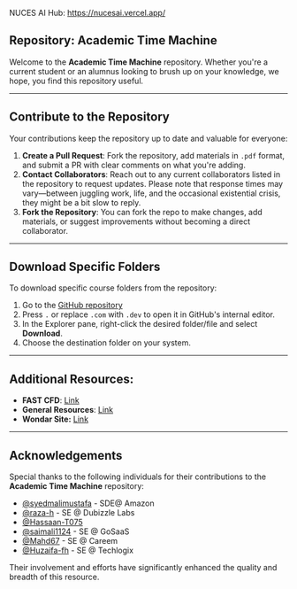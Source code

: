 NUCES AI Hub: https://nucesai.vercel.app/

## Repository: Academic Time Machine

Welcome to the **Academic Time Machine** repository. Whether you're a current student or an alumnus looking to brush up on your knowledge, we hope, you find this repository useful.

---

## Contribute to the Repository

Your contributions keep the repository up to date and valuable for everyone:

1. **Create a Pull Request**: Fork the repository, add materials in `.pdf` format, and submit a PR with clear comments on what you're adding.
2. **Contact Collaborators**: Reach out to any current collaborators listed in the repository to request updates. Please note that response times may vary—between juggling work, life, and the occasional existential crisis, they might be a bit slow to reply.
3. **Fork the Repository**: You can fork the repo to make changes, add materials, or suggest improvements without becoming a direct collaborator.

---

## Download Specific Folders

To download specific course folders from the repository:

1. Go to the [GitHub repository](https://github.com/saleha-muzammil/Academic-Time-Machine/)
2. Press `.` or replace `.com` with `.dev` to open it in GitHub's internal editor.
3. In the Explorer pane, right-click the desired folder/file and select **Download**.
4. Choose the destination folder on your system.

---

## Additional Resources:
- **FAST CFD**: [Link](https://drive.google.com/drive/folders/1_tUnBKHRtlCKnC_D5VFCmQ5cCFTCHW8x)  
- **General Resources**: [Link](https://drive.google.com/drive/u/0/folders/12yztqUjjvhwgcgSIqxUODJbaYtavi6HX)
- **Wondar Site:** [Link](https://www.wondar.site/)

---

## Acknowledgements

Special thanks to the following individuals for their contributions to the **Academic Time Machine** repository:

- [@syedmalimustafa](https://www.linkedin.com/in/syedmalimustafa) - SDE@ Amazon  
- [@raza-h](https://www.linkedin.com/in/razah1214/) - SE @ Dubizzle Labs  
- [@Hassaan-T075](https://github.com/Hassaan-T075)  
- [@saimali1124](https://www.linkedin.com/in/saim-ali-cs/) - SE @ GoSaaS  
- [@Mahd67](https://www.linkedin.com/in/mahd-tariq-51b7b6236/) - SE @ Careem  
- [@Huzaifa-fh](https://www.linkedin.com/in/huzaifa-faheem-17891623a/) - SE @ Techlogix  

Their involvement and efforts have significantly enhanced the quality and breadth of this resource.
